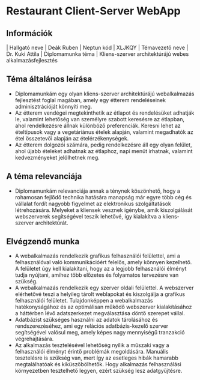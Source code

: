 Restaurant Client-Server WebApp
===============================

Információk
-----------
| Hallgató neve |	Deák Ruben
| Neptun kód | XLJKQY
| Témavezető neve | Dr. Kuki Attila
| Diplomamunka téma | Kliens-szerver architektúrájú webes alkalmazásfejlesztés

Téma általános leírása
-----------------------
- Diplomamunkám egy olyan kliens-szerver architektúrájú webalkalmazás fejlesztést foglal magában, amely egy étterem rendeléseinek adminisztrációját könnyíti meg.
- Az étterem vendégei megtekinthetik az étlapot és rendelésüket adhatják le, valamint lehetőség van személyre szabott keresésre az étlapban, ahol rendelkezésre állnak különböző preferenciák. Keresni lehet az ételtípusok vagy a vegetáriánus ételek alapján, valamint megadhatók az étel összetevői alapján az ételérzékenységek. 
- Az étterem dolgozói számára, pedig rendelkezésre áll egy olyan felület, ahol újabb ételeket adhatnak az étlaphoz, napi menüt írhatnak, valamint kedvezményeket jelölhetnek meg.

A téma relevanciája
-------------------
- Diplomamunkám relevanciája annak a ténynek köszönhető, hogy a rohamosan fejlődő technika hatására manapság már egyre több cég és vállalat fordít nagyobb figyelmet az elektronikus szolgáltatások létrehozására. Melyeket a kliensek vesznek igénybe, amik kiszolgálását  webszerverek segítségével teszik lehetővé, így kialakítva a kliens-szerver architektúrát.

Elvégzendő munka
----------------
- A webalkalmazás rendelkezik grafikus felhasználói felülettel, ami a felhasználóval való kommunikációért felelős, amely könnyen kezelhető. A felületet úgy kell kialakítani, hogy az a legjobb felhasználói élményt tudja nyújtani, amihez több előzetes és folyamatos tervezésre van szükség.
- A webalkalmazás rendelkezik egy szerver oldali felülettel. A webszerver elérhetővé teszi a helyileg  tárolt weblapokat és kiszolgálja a grafikus felhasználói felületet. Tulajdonképpen a webalkalmazás hatékonyságához és az optimálisan működő webszerver kialakításához a háttérben lévő adatszerkezet megválasztása döntő szerepet vállal. 
- Adatbázist szükséges használni az adatok tárolásához és rendszerezéséhez, ami egy relációs adatbázis-kezelő szerver segítségével valósul meg, amely képes nagy mennyiségű tranzakció végrehajtására.
- Az alkalmazás tesztelésével lehetőség nyílik a műszaki vagy a felhasználói élményt érintő problémák megoldására.  Manuális tesztelésre is szükség van, mert így az esetleges hibák hamarabb megtalálhatóak és kiküszöbölhetők. Hogy alkalmazás felhasználási környezetben tesztelhető legyen, ezért szükség lesz adatgyűjtésre.

